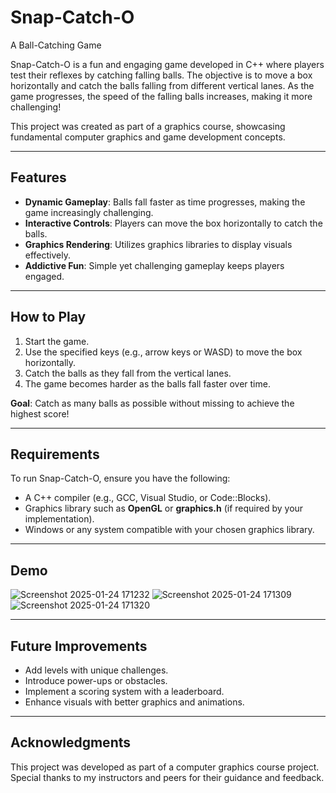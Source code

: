 
# Snap-Catch-O  
A Ball-Catching Game  

Snap-Catch-O is a fun and engaging game developed in C++ where players test their reflexes by catching falling balls. The objective is to move a box horizontally and catch the balls falling from different vertical lanes. As the game progresses, the speed of the falling balls increases, making it more challenging!  

This project was created as part of a graphics course, showcasing fundamental computer graphics and game development concepts.  

---

## Features  
- **Dynamic Gameplay**: Balls fall faster as time progresses, making the game increasingly challenging.  
- **Interactive Controls**: Players can move the box horizontally to catch the balls.  
- **Graphics Rendering**: Utilizes graphics libraries to display visuals effectively.  
- **Addictive Fun**: Simple yet challenging gameplay keeps players engaged.  

---

## How to Play  
1. Start the game.  
2. Use the specified keys (e.g., arrow keys or WASD) to move the box horizontally.  
3. Catch the balls as they fall from the vertical lanes.  
4. The game becomes harder as the balls fall faster over time.  

**Goal**: Catch as many balls as possible without missing to achieve the highest score!  

---

## Requirements  
To run Snap-Catch-O, ensure you have the following:  
- A C++ compiler (e.g., GCC, Visual Studio, or Code::Blocks).  
- Graphics library such as **OpenGL** or **graphics.h** (if required by your implementation).  
- Windows or any system compatible with your chosen graphics library.  


---

## Demo  
![Screenshot 2025-01-24 171232](https://github.com/user-attachments/assets/bf39ee06-c937-4075-8615-ba8020f7fdd5)
![Screenshot 2025-01-24 171309](https://github.com/user-attachments/assets/dc6433f3-82f1-43e2-a7b7-366276ee06f8)
![Screenshot 2025-01-24 171320](https://github.com/user-attachments/assets/d28b10ee-82d0-4837-96e9-60c1a99bb1f8)

---

## Future Improvements  
- Add levels with unique challenges.  
- Introduce power-ups or obstacles.  
- Implement a scoring system with a leaderboard.  
- Enhance visuals with better graphics and animations.  

---

## Acknowledgments  
This project was developed as part of a computer graphics course project. Special thanks to my instructors and peers for their guidance and feedback.  



